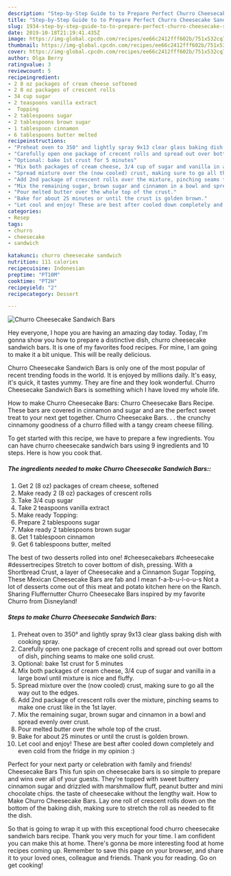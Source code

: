 ```yaml
---
description: "Step-by-Step Guide to to Prepare Perfect Churro Cheesecake Sandwich Bars"
title: "Step-by-Step Guide to to Prepare Perfect Churro Cheesecake Sandwich Bars"
slug: 1934-step-by-step-guide-to-to-prepare-perfect-churro-cheesecake-sandwich-bars
date: 2019-10-18T21:19:41.435Z
image: https://img-global.cpcdn.com/recipes/ee66c2412fff602b/751x532cq70/churro-cheesecake-sandwich-bars-recipe-main-photo.jpg
thumbnail: https://img-global.cpcdn.com/recipes/ee66c2412fff602b/751x532cq70/churro-cheesecake-sandwich-bars-recipe-main-photo.jpg
cover: https://img-global.cpcdn.com/recipes/ee66c2412fff602b/751x532cq70/churro-cheesecake-sandwich-bars-recipe-main-photo.jpg
author: Olga Berry
ratingvalue: 3
reviewcount: 5
recipeingredient:
- 2 8 oz packages of cream cheese softened
- 2 8 oz packages of crescent rolls
- 34 cup sugar
- 2 teaspoons vanilla extract
-  Topping
- 2 tablespoons sugar
- 2 tablespoons brown sugar
- 1 tablespoon cinnamon
- 6 tablespoons butter melted
recipeinstructions:
- "Preheat oven to 350° and lightly spray 9x13 clear glass baking dish with cooking spray."
- "Carefully open one package of crecent rolls and spread out over bottom of dish, pinching seams to make one solid crust."
- "Optional: bake 1st crust for 5 minutes"
- "Mix both packages of cream cheese, 3/4 cup of sugar and vanilla in a large bowl until mixture is nice and fluffy."
- "Spread mixture over the (now cooled) crust, making sure to go all the way out to the edges."
- "Add 2nd package of crescent rolls over the mixture, pinching seams to make one crust like in the 1st layer."
- "Mix the remaining sugar, brown sugar and cinnamon in a bowl and spread evenly over crust."
- "Pour melted butter over the whole top of the crust."
- "Bake for about 25 minutes or until the crust is golden brown."
- "Let cool and enjoy! These are best after cooled down completely and even cold from the fridge in my opinion :)"
categories:
- Resep
tags:
- churro
- cheesecake
- sandwich

katakunci: churro cheesecake sandwich
nutrition: 111 calories
recipecuisine: Indonesian
preptime: "PT10M"
cooktime: "PT2H"
recipeyield: "2"
recipecategory: Dessert

---
```



![Churro Cheesecake Sandwich Bars](https://img-global.cpcdn.com/recipes/ee66c2412fff602b/751x532cq70/churro-cheesecake-sandwich-bars-recipe-main-photo.jpg)

Hey everyone, I hope you are having an amazing day today. Today, I'm gonna show you how to prepare a distinctive dish, churro cheesecake sandwich bars. It is one of my favorites food recipes. For mine, I am going to make it a bit unique. This will be really delicious.

Churro Cheesecake Sandwich Bars is only one of the most popular of recent trending foods in the world. It is enjoyed by millions daily. It's easy, it's quick, it tastes yummy. They are fine and they look wonderful. Churro Cheesecake Sandwich Bars is something which I have loved my whole life.

How to make Churro Cheesecake Bars: Churro Cheesecake Bars Recipe. These bars are covered in cinnamon and sugar and are the perfect sweet treat to your next get together. Churro Cheesecake Bars. . . the crunchy cinnamony goodness of a churro filled with a tangy cream cheese filling.


To get started with this recipe, we have to prepare a few ingredients. You can have churro cheesecake sandwich bars using 9 ingredients and 10 steps. Here is how you cook that.

##### The ingredients needed to make Churro Cheesecake Sandwich Bars::

1. Get 2 (8 oz) packages of cream cheese, softened
1. Make ready 2 (8 oz) packages of crescent rolls
1. Take 3/4 cup sugar
1. Take 2 teaspoons vanilla extract
1. Make ready  Topping:
1. Prepare 2 tablespoons sugar
1. Make ready 2 tablespoons brown sugar
1. Get 1 tablespoon cinnamon
1. Get 6 tablespoons butter, melted


The best of two desserts rolled into one! #cheesecakebars #cheesecake #dessertrecipes Stretch to cover bottom of dish, pressing. With a Shortbread Crust, a layer of Cheesecake and a Cinnamon Sugar Topping, These Mexican Cheesecake Bars are fab and I mean f-a-b-u-l-o-u-s Not a lot of desserts come out of this meat and potato kitchen here on the Ranch. Sharing Fluffernutter Churro Cheesecake Bars inspired by my favorite Churro from Disneyland! 

##### Steps to make Churro Cheesecake Sandwich Bars:

1. Preheat oven to 350° and lightly spray 9x13 clear glass baking dish with cooking spray.
1. Carefully open one package of crecent rolls and spread out over bottom of dish, pinching seams to make one solid crust.
1. Optional: bake 1st crust for 5 minutes
1. Mix both packages of cream cheese, 3/4 cup of sugar and vanilla in a large bowl until mixture is nice and fluffy.
1. Spread mixture over the (now cooled) crust, making sure to go all the way out to the edges.
1. Add 2nd package of crescent rolls over the mixture, pinching seams to make one crust like in the 1st layer.
1. Mix the remaining sugar, brown sugar and cinnamon in a bowl and spread evenly over crust.
1. Pour melted butter over the whole top of the crust.
1. Bake for about 25 minutes or until the crust is golden brown.
1. Let cool and enjoy! These are best after cooled down completely and even cold from the fridge in my opinion :)


Perfect for your next party or celebration with family and friends! Cheesecake Bars This fun spin on cheesecake bars is so simple to prepare and wins over all of your guests. They&#39;re topped with sweet buttery cinnamon sugar and drizzled with marshmallow fluff, peanut butter and mini chocolate chips. the taste of cheesecake without the lengthy wait. How to Make Churro Cheesecake Bars. Lay one roll of crescent rolls down on the bottom of the baking dish, making sure to stretch the roll as needed to fit the dish. 

So that is going to wrap it up with this exceptional food churro cheesecake sandwich bars recipe. Thank you very much for your time. I am confident you can make this at home. There's gonna be more interesting food at home recipes coming up. Remember to save this page on your browser, and share it to your loved ones, colleague and friends. Thank you for reading. Go on get cooking!
